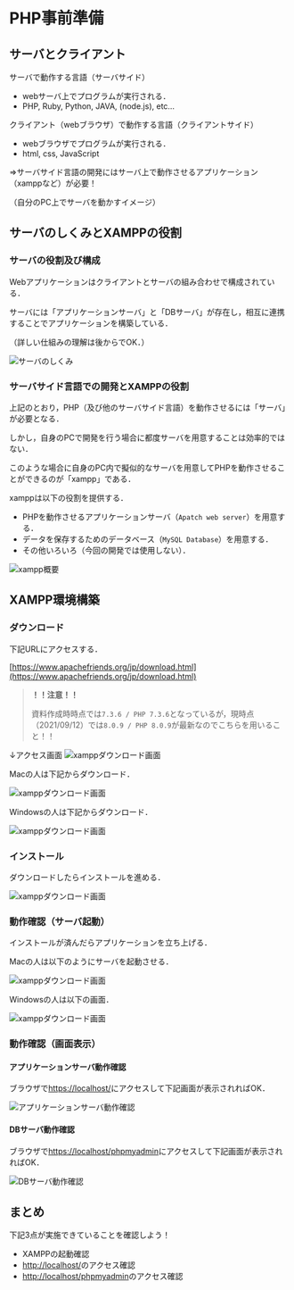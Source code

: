 # PHP事前準備


## サーバとクライアント

サーバで動作する言語（サーバサイド）

- webサーバ上でプログラムが実行される．
- PHP, Ruby, Python, JAVA, (node.js), etc…

クライアント（webブラウザ）で動作する言語（クライアントサイド）

- webブラウザでプログラムが実行される．
- html, css, JavaScript

=>サーバサイド言語の開発にはサーバ上で動作させるアプリケーション（xamppなど）が必要！

（自分のPC上でサーバを動かすイメージ）

## サーバのしくみとXAMPPの役割

### サーバの役割及び構成

Webアプリケーションはクライアントとサーバの組み合わせで構成されている．

サーバには「アプリケーションサーバ」と「DBサーバ」が存在し，相互に連携することでアプリケーションを構築している．

（詳しい仕組みの理解は後からでOK．）

![サーバのしくみ](./img/php_file_about_server.svg)

### サーバサイド言語での開発とXAMPPの役割

上記のとおり，PHP（及び他のサーバサイド言語）を動作させるには「サーバ」が必要となる．

しかし，自身のPCで開発を行う場合に都度サーバを用意することは効率的ではない．

このような場合に自身のPC内で擬似的なサーバを用意してPHPを動作させることができるのが「xampp」である．

xamppは以下の役割を提供する．

- PHPを動作させるアプリケーションサーバ（`Apatch web server`）を用意する．
- データを保存するためのデータベース（`MySQL Database`）を用意する．
- その他いろいろ（今回の開発では使用しない）．

![xampp概要](./img/php_file_about_xampp.svg)

## XAMPP環境構築

### ダウンロード

下記URLにアクセスする．

[https://www.apachefriends.org/jp/download.html](https://www.apachefriends.org/jp/download.html)

>**！！注意！！**
>
>資料作成時時点では`7.3.6 / PHP 7.3.6`となっているが，現時点（2021/09/12）では`8.0.9 / PHP 8.0.9`が最新なのでこちらを用いること！！

↓アクセス画面
![xamppダウンロード画面](./img/php_setup_xampp_download_01.svg)

Macの人は下記からダウンロード．

![xamppダウンロード画面](./img/php_setup_xampp_download_02.svg)

Windowsの人は下記からダウンロード．

![xamppダウンロード画面](./img/php_setup_xampp_download_03.svg)

### インストール

ダウンロードしたらインストールを進める．

![xamppダウンロード画面](./img/php_setup_xampp_download_04.svg)

### 動作確認（サーバ起動）

インストールが済んだらアプリケーションを立ち上げる．

Macの人は以下のようにサーバを起動させる．

![xamppダウンロード画面](./img/php_setup_xampp_download_05.svg)

Windowsの人は以下の画面．

![xamppダウンロード画面](./img/php_setup_xampp_download_06.svg)

### 動作確認（画面表示）

#### アプリケーションサーバ動作確認

ブラウザで[https://localhost/](https://localhost/)にアクセスして下記画面が表示されればOK．

![アプリケーションサーバ動作確認](./img/php_setup_xampp_confirm_01.svg)

#### DBサーバ動作確認

ブラウザで[https://localhost/phpmyadmin](https://localhost/phpmyadmin)にアクセスして下記画面が表示されればOK．

![DBサーバ動作確認](./img/php_setup_xampp_confirm_02.svg)


## まとめ

下記3点が実施できていることを確認しよう！

- XAMPPの起動確認
- [http://localhost/](http://localhost/)のアクセス確認
- [http://localhost/phpmyadmin](http://localhost/phpmyadmin)のアクセス確認
